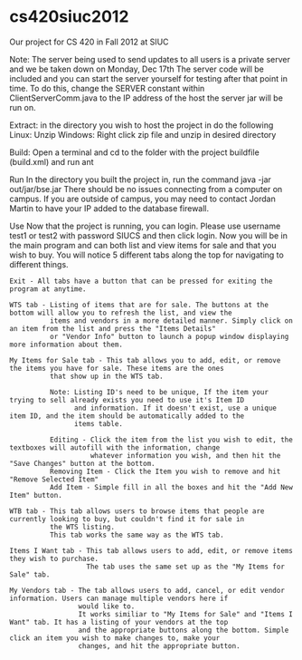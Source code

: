 cs420siuc2012
=============

Our project for CS 420 in Fall 2012 at SIUC

Note: The server being used to send updates to all users is a private server and we be taken down on Monday, Dec 17th
The server code will be included and you can start the server yourself for testing after that point in time.
    To do this, change the SERVER constant within ClientServerComm.java to the IP address of the host the server jar will
    be run on.

Extract: in the directory you wish to host the project in do the following
  Linux: 
    Unzip <filename>
  Windows:
    Right click zip file and unzip in desired directory

Build:
    Open a terminal and cd to the folder with the project buildfile (build.xml) and run ant

Run
    In the directory you built the project in, run the command java -jar out/jar/bse.jar
    There should be no issues connecting from a computer on campus.  If you are outside of campus, you may need to contact 
    Jordan Martin to have your IP added to the database firewall.

Use
    Now that the project is running, you can login.  Please use username test1 or test2 with password SIUCS and then click 
    login.  Now you will be in the main program and can both list and view items for sale and that you wish to buy. You will
    notice 5 different tabs along the top for navigating to different things.
    
    Exit - All tabs have a button that can be pressed for exiting the program at anytime.
    
    WTS tab - Listing of items that are for sale. The buttons at the bottom will allow you to refresh the list, and view the 
              items and vendors in a more detailed manner. Simply click on an item from the list and press the "Items Details"
              or "Vendor Info" button to launch a popup window displaying more information about them. 
              
    My Items for Sale tab - This tab allows you to add, edit, or remove the items you have for sale. These items are the ones 
              that show up in the WTS tab.
              
              Note: Listing ID's need to be unique, If the item your trying to sell already exists you need to use it's Item ID 
                    and information. If it doesn't exist, use a unique item ID, and the item should be automatically added to the 
                    items table.
                    
              Editing - Click the item from the list you wish to edit, the textboxes will autofill with the information, change
                        whatever information you wish, and then hit the "Save Changes" button at the bottom.
              Removing Item - Click the Item you wish to remove and hit "Remove Selected Item"
              Add Item - Simple fill in all the boxes and hit the "Add New Item" button. 
              
    WTB tab - This tab allows users to browse items that people are currently looking to buy, but couldn't find it for sale in 
              the WTS listing.
              This tab works the same way as the WTS tab. 
              
    Items I Want tab - This tab allows users to add, edit, or remove items they wish to purchase. 
                       The tab uses the same set up as the "My Items for Sale" tab. 
                       
    My Vendors tab - The tab allows users to add, cancel, or edit vendor information. Users can manage multiple vendors here if 
                     would like to.
                     It works similiar to "My Items for Sale" and "Items I Want" tab. It has a listing of your vendors at the top 
                     and the appropriate buttons along the bottom. Simple click an item you wish to make changes to, make your 
                     changes, and hit the appropriate button. 
                     
              
    
    
    
